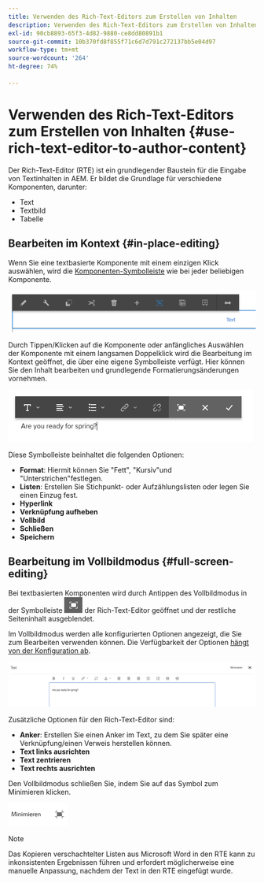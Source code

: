 ```yaml
---
title: Verwenden des Rich-Text-Editors zum Erstellen von Inhalten
description: Verwenden des Rich-Text-Editors zum Erstellen von Inhalten in Adobe Experience Manager 6.5.
exl-id: 90cb8893-65f3-4d82-9880-ce8dd80891b1
source-git-commit: 10b370fd8f855f71c6d7d791c272137bb5e04d97
workflow-type: tm+mt
source-wordcount: '264'
ht-degree: 74%

---
```


# Verwenden des Rich-Text-Editors zum Erstellen von Inhalten {#use-rich-text-editor-to-author-content}

Der Rich-Text-Editor (RTE) ist ein grundlegender Baustein für die Eingabe von Textinhalten in AEM. Er bildet die Grundlage für verschiedene Komponenten, darunter:

* Text
* Textbild
* Tabelle

## Bearbeiten im Kontext {#in-place-editing}

Wenn Sie eine textbasierte Komponente mit einem einzigen Klick auswählen, wird die [Komponenten-Symbolleiste](/help/sites-authoring/editing-content.md#edit-configure-copy-cut-delete-paste) wie bei jeder beliebigen Komponente.

![screen_shot_2018-03-21at163054](assets/screen_shot_2018-03-21at163054.png)

Durch Tippen/Klicken auf die Komponente oder anfängliches Auswählen der Komponente mit einem langsamen Doppelklick wird die Bearbeitung im Kontext geöffnet, die über eine eigene Symbolleiste verfügt. Hier können Sie den Inhalt bearbeiten und grundlegende Formatierungsänderungen vornehmen.

![screen_shot_2018-03-21at163214](assets/screen_shot_2018-03-21at163214.png)

Diese Symbolleiste beinhaltet die folgenden Optionen:

* **Format**: Hiermit können Sie &quot;Fett&quot;, &quot;Kursiv&quot;und &quot;Unterstrichen&quot;festlegen.
* **Listen**: Erstellen Sie Stichpunkt- oder Aufzählungslisten oder legen Sie einen Einzug fest.
* **Hyperlink**
* **Verknüpfung aufheben**
* **Vollbild**
* **Schließen**
* **Speichern**

## Bearbeitung im Vollbildmodus {#full-screen-editing}

Bei textbasierten Komponenten wird durch Antippen des Vollbildmodus in der Symbolleiste ![Vollbildbearbeitungsmodus](do-not-localize/screen_shot_2018-03-21at163236.png) der Rich-Text-Editor geöffnet und der restliche Seiteninhalt ausgeblendet.

Im Vollbildmodus werden alle konfigurierten Optionen angezeigt, die Sie zum Bearbeiten verwenden können. Die Verfügbarkeit der Optionen [hängt von der Konfiguration ab](/help/sites-administering/rich-text-editor.md).

![screen_shot_2018-03-21at163248](assets/screen_shot_2018-03-21at163248.png)

Zusätzliche Optionen für den Rich-Text-Editor sind:

* **Anker**: Erstellen Sie einen Anker im Text, zu dem Sie später eine Verknüpfung/einen Verweis herstellen können.
* **Text links ausrichten**
* **Text zentrieren**
* **Text rechts ausrichten**

Den Vollbildmodus schließen Sie, indem Sie auf das Symbol zum Minimieren klicken.

![screen_shot_2018-03-21at163323](assets/screen_shot_2018-03-21at163323.png)

>[!NOTE]
>
>Das Kopieren verschachtelter Listen aus Microsoft Word in den RTE kann zu inkonsistenten Ergebnissen führen und erfordert möglicherweise eine manuelle Anpassung, nachdem der Text in den RTE eingefügt wurde.

